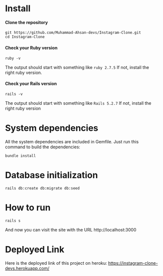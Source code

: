 # Install

#### Clone the repository

```shell
git https://github.com/Muhammad-Ahsan-devs/Instagram-Clone.git
cd Instagram-Clone
```

#### Check your Ruby version

```shell
ruby -v
```

The output should start with something like `ruby 2.7.5` If not, install the right ruby version.

#### Check your Rails version

```shell
rails -v
```

The output should start with something like `Rails 5.2.7` If not, install the right ruby version

# System dependencies
All the system dependencies are included in Gemfile. Just run this command to build the dependencies:

``` bundle install ```

# Database initialization

```shell
rails db:create db:migrate db:seed
```

# How to run

```shell
rails s
```
And now you can visit the site with the URL http://localhost:3000

# Deployed Link

Here is the deployed link of this project on heroku: https://instagram-clone-devs.herokuapp.com/
